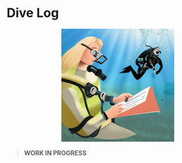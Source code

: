 # Dive Log

<p align="center">
  <img height="256" src="docs/ia-images/1245137059_A_scuba_diver_writing_in_a_diary_underwater_in_a_coral_reef_in_a_3d_style.png" />
</p>

> **WORK IN PROGRESS**
